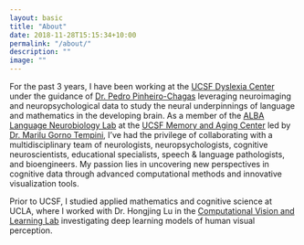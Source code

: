 ```yaml
---
layout: basic
title: "About"
date: 2018-11-28T15:15:34+10:00
permalink: "/about/"
description: ""
image: ""
---
```


For the past 3 years, I have been working at the [UCSF Dyslexia Center](https://dyslexia.ucsf.edu/) under the guidance of [Dr. Pedro Pinheiro-Chagas](https://albalab.ucsf.edu/people/pedro-pinheiro-chagas-phd) leveraging neuroimaging and neuropsychological data to study the neural underpinnings of language and mathematics in the developing brain. As a member of the [ALBA Language Neurobiology Lab](https://albalab.ucsf.edu/) at the [UCSF Memory and Aging Center](https://memory.ucsf.edu/) led by [Dr. Marilu Gorno Tempini](https://albalab.ucsf.edu/people/marilu-gorno-tempini-md-phd), I’ve had the privilege of collaborating with a multidisciplinary team of neurologists, neuropsychologists, cognitive neuroscientists, educational specialists, speech & language pathologists, and bioengineers. My passion lies in uncovering new perspectives in cognitive data through advanced computational methods and innovative visualization tools.

Prior to UCSF, I studied applied mathematics and cognitive science at UCLA, where I worked with Dr. Hongjing Lu in the [Computational Vision and Learning Lab](https://cvl.psych.ucla.edu/) investigating deep learning models of human visual perception.